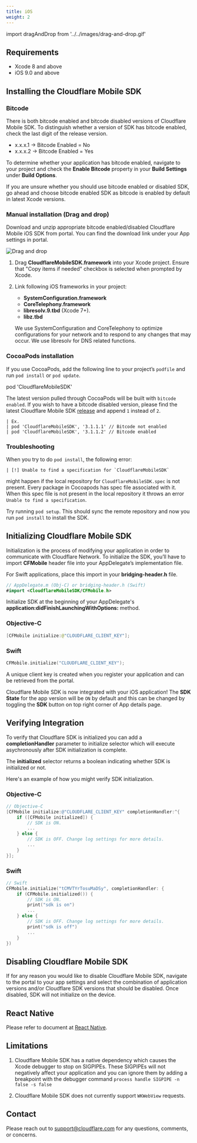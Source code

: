 ```yaml
---
title: iOS
weight: 2
---
```


import dragAndDrop from '../../images/drag-and-drop.gif'

## Requirements ##

- Xcode 8 and above
- iOS 9.0 and above
  
## Installing the Cloudflare Mobile SDK ##

### Bitcode ###

There is both bitcode enabled and bitcode disabled versions of Cloudflare Mobile SDK. To distinguish whether a version of SDK has bitcode enabled,
check the last digit of the release version.

>
+ x.x.x.1 -> Bitcode Enabled = No
+ x.x.x.2 -> Bitcode Enabled = Yes

To determine whether your application has bitcode enabled, navigate to your project and check the **Enable Bitcode** property in your **Build Settings**
under **Build Options**.

If you are unsure whether you should use bitcode enabled or disabled SDK, go ahead and choose bitcode enabled SDK as bitcode is enabled by default in latest Xcode versions.

### Manual installation (Drag and drop) ###

Download and unzip appropriate bitcode enabled/disabled Cloudflare Mobile iOS SDK from portal. You can find the download link under your App settings in portal.

<img src={dragAndDrop} alt="Drag and drop" />

1. Drag **CloudflareMobileSDK.framework** into your Xcode project. Ensure that "Copy items if needed" checkbox is selected when prompted by Xcode.
2. Link following iOS frameworks in your project:
   + **SystemConfiguration.framework**
   + **CoreTelephony.framework**
   + **libresolv.9.tbd** (Xcode 7+).
   + **libz.tbd**
 
   We use SystemConfiguration and CoreTelephony to optimize configurations for your network and to respond to any changes that may occur. We use libresolv 
   for DNS related functions.

### CocoaPods installation ###

If you use CocoaPods, add the following line to your project’s ``podfile``
and run ``pod install`` or ``pod update``.

   pod 'CloudflareMobileSDK'

The latest version pulled through CocoaPods will be built with ``bitcode enabled``.
If you wish to have a bitcode disabled version, please find the latest Cloudflare
Mobile SDK [release](https://cocoapods.org/pods/CloudflareMobileSDK) and append
``1`` instead of ``2``.

    | Ex.
    | pod 'CloudflareMobileSDK', '3.1.1.1' // Bitcode not enabled
    | pod 'CloudflareMobileSDK', '3.1.1.2' // Bitcode enabled

### Troubleshooting

When you try to do `pod install`, the following error:
    
    | [!] Unable to find a specification for `CloudflareMobileSDK`

might happen if the local repository for `CloudflareMobileSDK.spec` is not present. Every package in Cocoapods has spec file associated with it. When this spec file is not present in the local repository it throws an error `Unable to find a specification`.

Try running `pod setup`. This should sync the remote repository and now you run `pod install` to install the SDK.  

## Initializing Cloudflare Mobile SDK ##

Initialization is the process of modifying your application in order to communicate with Cloudflare Network. To initialize the SDK, you’ll have to import
**CFMobile** header file into your AppDelegate’s implementation file.

For Swift applications, place this import in your **bridging-header.h** file.

```swift
// AppDelegate.m (Obj-C) or bridging-header.h (Swift)
#import <CloudflareMobileSDK/CFMobile.h>
```

Initialize SDK at the beginning of your AppDelegate's **application:didFinishLaunchingWithOptions:** method.

### Objective-C
```swift
[CFMobile initialize:@"CLOUDFLARE_CLIENT_KEY"];
```

### Swift
```swift
CFMobile.initialize("CLOUDFLARE_CLIENT_KEY");
```

A unique client key is created when you register your application and can be retrieved from the portal.

Cloudflare Mobile SDK is now integrated with your iOS application! The **SDK State** for the app version will be ``ON`` by default and this can be changed by toggling the **SDK** button on top right corner of App details page.

## Verifying Integration ##

To verify that Cloudflare SDK is initialized you can add a **completionHandler** parameter to initialize selector which
will execute asychronously after SDK initialization is complete.

The **initialized** selector returns a boolean indicating whether SDK is initialized or not.

Here's an example of how you might verify SDK initialization.

### Objective-C
```objective-c
// Objective-C
[CFMobile initialize:@"CLOUDFLARE_CLIENT_KEY" completionHandler:^{
    if ([CFMobile initialized]) {
        // SDK is ON.
        ...
    } else {
        // SDK is OFF. Change log settings for more details.
        ...
    }
}];
```

### Swift
```swift
// Swift
CFMobile.initialize("tCMVTYrTosuMaDSy", completionHandler: {
    if (CFMobile.initialized()) {
        // SDK is ON.
        print("sdk is on")
        ...
    } else {
        // SDK is OFF. Change log settings for more details.
        print("sdk is off")
        ...
    }
})

```

## Disabling Cloudflare Mobile SDK ##

If for any reason you would like to disable Cloudflare Mobile SDK, navigate to the portal to your app settings and select the combination of application versions and/or 
Cloudflare SDK versions that should be disabled. Once disabled, SDK will not initialize on the device.

## React Native ##

Please refer to document at [React Native](/mobile-sdk/getting_started/react/).

## Limitations ##

1. Cloudflare Mobile SDK has a native dependency which causes the Xcode debugger to stop on SIGPIPEs. These SIGPIPEs will not negatively affect your application and you can
   ignore them by adding a breakpoint with the debugger command 
   ``process handle SIGPIPE -n false -s false``
   
2. Cloudflare Mobile SDK does not currently support ``WKWebView`` requests.

## Contact ##

Please reach out to [support@cloudflare.com](mailto:support@cloudflare.com) for any questions, comments, or concerns.

